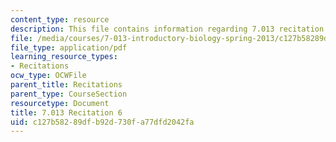 ```yaml
---
content_type: resource
description: This file contains information regarding 7.013 recitation 6.
file: /media/courses/7-013-introductory-biology-spring-2013/c127b58289dfb92d730fa77dfd2042fa_MIT7_013S12_Recitation_6.pdf
file_type: application/pdf
learning_resource_types:
- Recitations
ocw_type: OCWFile
parent_title: Recitations
parent_type: CourseSection
resourcetype: Document
title: 7.013 Recitation 6
uid: c127b582-89df-b92d-730f-a77dfd2042fa
---
```

